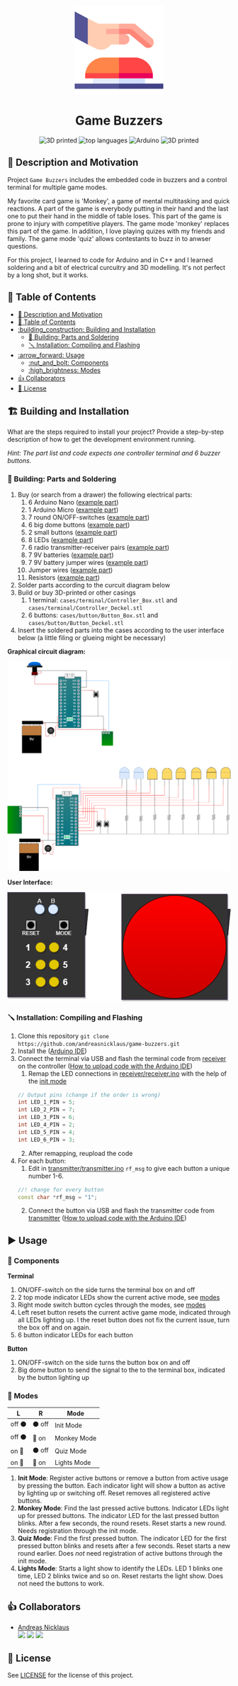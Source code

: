 <div align="center">
<img src="assets/images/buzzer.png" width="200"/>

<h1 align="center">Game Buzzers</h1>

![3D printed](https://img.shields.io/badge/Done-0b0?style=for-the-badge&logo=checkmarx&logoColor=white&label=status)
![top languages](https://img.shields.io/github/languages/top/andreasnicklaus/game-buzzers?style=for-the-badge)
![Arduino](https://img.shields.io/badge/Arduino-00979D?style=for-the-badge&logo=Arduino&logoColor=white)
![3D printed](https://img.shields.io/badge/3D--Printed-c66?style=for-the-badge&logo=blueprint&logoColor=white)

</div>

## :sunflower: Description and Motivation

Project `Game Buzzers` includes the embedded code in buzzers and a control terminal for multiple game modes.

My favorite card game is 'Monkey', a game of mental multitasking and quick reactions. A part of the game is everybody putting in their hand and the last one to put their hand in the middle of table loses. This part of the game is prone to injury with competitive players. The game mode 'monkey' replaces this part of the game.
In addition, I love playing quizes with my friends and family. The game mode 'quiz' allows contestants to buzz in to anwser questions.

For this project, I learned to code for Arduino and in C++ and I learned soldering and a bit of electrical curcuitry and 3D modelling. It's not perfect by a long shot, but it works.


## :bookmark: Table of Contents

- [:sunflower: Description and Motivation](#sunflower-description-and-motivation)
- [:bookmark: Table of Contents](#bookmark-table-of-contents)
- [:building\_construction: Building and Installation](#building_construction-building-and-installation)
  - [:wrench: Building: Parts and Soldering](#wrench-building-parts-and-soldering)
  - [:screwdriver: Installation: Compiling and Flashing](#screwdriver-installation-compiling-and-flashing)
- [:arrow\_forward: Usage](#arrow_forward-usage)
  - [:nut\_and\_bolt: Components](#nut_and_bolt-components)
  - [:high\_brightness: Modes](#high_brightness-modes)
- [:+1: Collaborators](#1-collaborators)
- [:scroll: License](#scroll-license)

## :building_construction: Building and Installation

What are the steps required to install your project? Provide a step-by-step description of how to get the development environment running.

*Hint: The part list and code expects one controller terminal and 6 buzzer buttons.*

### 	:wrench: Building: Parts and Soldering

1. Buy (or search from a drawer) the following electrical parts:
   1. 6 Arduino Nano ([example part](https://www.amazon.de/dp/B0CPTZKRP3?psc=1&ref=ppx_yo2ov_dt_b_product_details))
   2. 1 Arduino Micro ([example part](https://www.reichelt.de/de/de/arduino-micro-atmega32u4-microusb-arduino-micro-p130166.html?PROVID=2788&gad_source=1&gclid=Cj0KCQjwsPCyBhD4ARIsAPaaRf3ZUSLnkehNaqaTkQEhOhHEiTTxGXjOe1krdQb59aUsY_n1jT3tHzEaAtqJEALw_wcB&&r=1))
   3. 7 round ON/OFF-switches ([example part](https://www.amazon.de/dp/B09TKVSHRF?psc=1&ref=ppx_yo2ov_dt_b_product_details))
   4. 6 big dome buttons ([example part](https://www.amazon.de/dp/B008FZJ2WE?psc=1&ref=ppx_yo2ov_dt_b_product_details))
   5. 2 small buttons ([example part](https://www.berrybase.de/kurzhubtaster-vertikale-printmontage-6x6mm-h-5-0mm))
   6. 8 LEDs ([example part](https://www.amazon.de/dp/B0BC85WDTM?psc=1&ref=ppx_yo2ov_dt_b_product_details))
   7. 6 radio transmitter-receiver pairs ([example part](https://www.amazon.de/dp/B01H2D2RH6?psc=1&ref=ppx_yo2ov_dt_b_product_details))
   8. 7 9V batteries ([example part](https://www.amazon.de/dp/B0CQLYW79X?psc=1&ref=ppx_yo2ov_dt_b_product_details))
   9. 7 9V battery jumper wires ([example part](https://www.amazon.de/dp/B0BGPG3NCY?psc=1&ref=ppx_yo2ov_dt_b_product_details))
   10. Jumper wires ([example part](https://www.amazon.de/dp/B01EV70C78?psc=1&ref=ppx_yo2ov_dt_b_product_details))
   11. Resistors ([example part](https://www.amazon.de/dp/B09KGLG8CM?psc=1&ref=ppx_yo2ov_dt_b_product_details))
2. Solder parts according to the curcuit diagram below
3. Build or buy 3D-printed or other casings
   1. 1 terminal: `cases/terminal/Controller_Box.stl` and `cases/terminal/Controller_Deckel.stl`
   2. 6 buttons: `cases/button/Button_Box.stl` and `cases/button/Button_Deckel.stl`
4. Insert the soldered parts into the cases according to the user interface below (a little filing or glueing might be necessary)

**Graphical circuit diagram:**

![](diagrams/graphical%20circuit%20diagram.png)

**User Interface:**

![](diagrams/user%20interface.png)

### :screwdriver: Installation: Compiling and Flashing

1. Clone this repository `git clone https://github.com/andreasnicklaus/game-buzzers.git`
2. Install the ([Arduino IDE](https://www.arduino.cc/en/software))
3. Connect the terminal via USB and flash the terminal code from [receiver](./receiver) on the controller ([How to upload code with the Arduino IDE](https://support.arduino.cc/hc/en-us/articles/4733418441116-Upload-a-sketch-in-Arduino-IDE))
   1. Remap the LED connections in [receiver/receiver.ino](receiver/receiver.ino) with the help of the [init mode](#modes)
   ```ino
   // Output pins (change if the order is wrong)
   int LED_1_PIN = 5;
   int LED_2_PIN = 7;
   int LED_3_PIN = 6;
   int LED_4_PIN = 2;
   int LED_5_PIN = 4;
   int LED_6_PIN = 3;
   ```
   2. After remapping, reupload the code
2. For each button:
   1. Edit in [transmitter/transmitter.ino](./transmitter/transmitter.ino) `rf_msg` to give each button a unique number 1-6.
   ```ino
   //! change for every button
   const char *rf_msg = "1";
   ```
   2. Connect the button via USB and flash the transmitter code from [transmitter](./transmitter) ([How to upload code with the Arduino IDE](https://support.arduino.cc/hc/en-us/articles/4733418441116-Upload-a-sketch-in-Arduino-IDE))

## :arrow_forward: Usage

### :nut_and_bolt: Components

**Terminal**

1. ON/OFF-switch on the side turns the terminal box on and off
2. 2 top mode indicator LEDs show the current active mode, see [modes](#modes)
3. Right mode switch button cycles through the modes, see [modes](#modes)
4. Left reset button resets the current active game mode, indicated through all LEDs lighting up. I the reset button does not fix the current issue, turn the box off and on again.
5. 6 button indicator LEDs for each button

**Button**

1. ON/OFF-switch on the side turns the button box on and off
2. Big dome button to send the signal to the to the terminal box, indicated by the button lighting up

### :high_brightness: Modes

| L                      | R                      | Mode        |
| ---------------------- | ---------------------- | ----------- |
| off :black_circle:     | :black_circle: off     | Init Mode   |
| off :black_circle:     | :large_blue_circle: on | Monkey Mode |
| on :large_blue_circle: | :black_circle: off     | Quiz Mode   |
| on :large_blue_circle: | :large_blue_circle: on | Lights Mode |

1. **Init Mode**: Register active buttons or remove a button from active usage by pressing the button. Each indicator light will show a button as active by lighting up or switching off. Reset removes all registered active buttons.
2. **Monkey Mode**: Find the last pressed active buttons. Indicator LEDs light up for pressed buttons. The indicator LED for the last pressed button blinks. After a few seconds, the round resets. Reset starts a new round. Needs registration through the init mode.
3. **Quiz Mode**: Find the first pressed button. The indicator LED for the first pressed button blinks and resets after a few seconds. Reset starts a new round earlier. Does *not* need registration of active buttons through the init mode.
4. **Lights Mode**: Starts a light show to identify the LEDs. LED 1 blinks one time, LED 2 blinks twice and so on. Reset restarts the light show. Does not need the buttons to work.

## :+1: Collaborators

- [Andreas Nicklaus](https://github.com/andreasnicklaus) <br/> [![](https://img.shields.io/badge/LinkedIn-0077B5?style=for-the-badge&logo=linkedin&logoColor=white)](https://www.linkedin.com/in/andreasnicklaus/) [![](https://img.shields.io/badge/GitHub-100000?style=for-the-badge&logo=github&logoColor=white)](https://github.com/andreasnicklaus) [![](https://img.shields.io/badge/Instagram-E4405F?style=for-the-badge&logo=instagram&logoColor=white)](https://www.instagram.com/andreasnicklaus)

## :scroll: License

See [LICENSE](LICENSE) for the license of this project.


